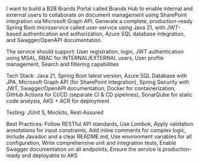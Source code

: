 I want to build a B2B Brands Portal called Brands Hub to enable internal and external users to collaborate on document management using SharePoint integration via Microsoft Graph API.
Generate a complete, production-ready Spring Boot microservice called user-service using Java 21, with JWT-based authentication and authorization, Azure SQL database integration, and Swagger/OpenAPI documentation.

The service should support:
User registration, login, JWT authentication using MSAL,
RBAC for INTERNAL/EXTERNAL users, 
User profile management,
Search and filtering capabilities

Tech Stack:
Java 21, Spring Boot latest version, 
Azure SQL Database with JPA, Microsoft Graph API (for SharePoint integration), Spring Security with JWT, Swagger/OpenAPI documentation, Docker for containerization, GitHub Actions for CI/CD (separate CI & CD pipelines), SonarQube for static code analysis, AKS + ACR for deployment

Testing: JUnit 5, Mockito, Rest-Assured

Best Practices:
Follow RESTful API standards, Use Lombok, 
Apply validation annotations for input constraints,
Add inline comments for complex logic,
Include Javadoc and a clear README.md,
Use environment variables for all configuration,
Write comprehensive unit and integration tests,
Enable Swagger documentation on all endpoints,
Ensure the service is production-ready and deployable to AKS

